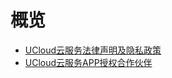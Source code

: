 # 概览

* [UCloud云服务法律声明及隐私政策](/app_legal_agreement/app_private_policy)
* [UCloud云服务APP授权合作伙伴](/app_legal_agreement/thirdpart_dependence)


